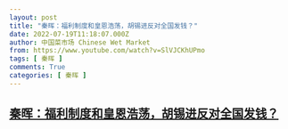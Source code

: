 ```yaml
---
layout: post
title: "秦晖：福利制度和皇恩浩荡，胡锡进反对全国发钱？"
date: 2022-07-19T11:18:07.000Z
author: 中国菜市场 Chinese Wet Market
from: https://www.youtube.com/watch?v=SlVJCKhUPmo
tags: [ 秦晖 ]
comments: True
categories: [ 秦晖 ]
---
```

<!--1658229487000-->
[秦晖：福利制度和皇恩浩荡，胡锡进反对全国发钱？](https://www.youtube.com/watch?v=SlVJCKhUPmo)
------

<div>

</div>
